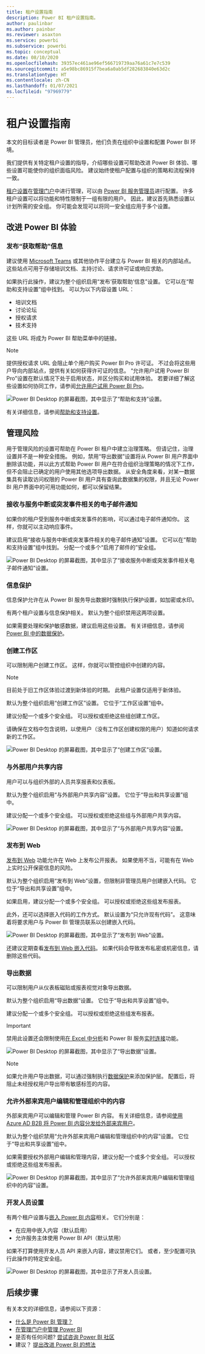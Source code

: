```yaml
---
title: 租户设置指南
description: Power BI 租户设置指南。
author: paulinbar
ms.author: painbar
ms.reviewer: asaxton
ms.service: powerbi
ms.subservice: powerbi
ms.topic: conceptual
ms.date: 08/10/2020
ms.openlocfilehash: 39357ec461ae96ef566719739aa76a61c7e7c539
ms.sourcegitcommit: a5e98bc86915f7bea6a0ab5df282683840e63d2c
ms.translationtype: HT
ms.contentlocale: zh-CN
ms.lasthandoff: 01/07/2021
ms.locfileid: "97969779"
---
```

# <a name="tenant-settings-guidance"></a>租户设置指南

本文的目标读者是 Power BI 管理员，他们负责在组织中设置和配置 Power BI 环境。

我们提供有关特定租户设置的指导，介绍哪些设置可帮助改进 Power BI 体验、哪些设置可能使你的组织面临风险。 建议始终使租户配置与组织的策略和流程保持一致。

[租户设置](../admin/service-admin-portal.md#tenant-settings)在[管理门户](https://app.powerbi.com/admin-portal/tenantSettings)中进行管理，可以由 [Power BI 服务管理员](../admin/service-admin-administering-power-bi-in-your-organization.md#administrator-roles-related-to-power-bi)进行配置。 许多租户设置可以将功能和特性限制于一组有限的用户。 因此，建议首先熟悉设置以计划所需的安全组。 你可能会发现可以将同一安全组应用于多个设置。

## <a name="improve-power-bi-experience"></a>改进 Power BI 体验

### <a name="publish-get-help-information"></a>发布“获取帮助”信息

建议使用 [Microsoft Teams](/microsoftteams) 或其他协作平台建立与 Power BI 相关的内部站点。 这些站点可用于存储培训文档、主持讨论、请求许可证或响应求助。

如果执行此操作，建议为整个组织启用“发布‘获取帮助’信息”设置。 它可以在“帮助和支持设置”组中找到。 可以为以下内容设置 URL：

- 培训文档
- 讨论论坛
- 授权请求
- 技术支持

这些 URL 将成为 Power BI 帮助菜单中的链接。

> [!NOTE]
> 提供授权请求 URL 会阻止单个用户购买 Power BI Pro 许可证。 不过会将这些用户导向内部站点，提供有关如何获得许可证的信息。 “允许用户试用 Power BI Pro”设置在默认情况下处于启用状态，并区分购买和试用体验。 若要详细了解这些设置如何协同工作，请参阅[允许用户试用 Power BI Pro](../admin/service-admin-portal.md#allow-users-to-try-power-bi-paid-features)。
>
>

![Power BI Desktop 的屏幕截图，其中显示了“帮助和支持”设置。](media/admin-tenant-settings/publish-get-help-information.png)

有关详细信息，请参阅[帮助和支持设置](../admin/service-admin-portal.md#help-and-support-settings)。

## <a name="manage-risk"></a>管理风险
用于管理风险的设置可帮助在 Power BI 租户中建立治理策略。 但请记住，治理设置并不是一种安全措施。 例如，禁用“导出数据”设置将从 Power BI 用户界面中删除该功能，并以此方式帮助 Power BI 用户在符合组织治理策略的情况下工作，但不会阻止已确定的用户使用其他选项导出数据。 从安全角度来看，对某一数据集具有读取访问权限的 Power BI 用户具有查询此数据集的权限，并且无论 Power BI 用户界面中的可用功能如何，都可以保留结果。
### <a name="receive-email-notification-service-outages-or-incidents"></a>接收与服务中断或突发事件相关的电子邮件通知

如果你的租户受到服务中断或突发事件的影响，可以通过电子邮件通知你。 这样，你就可以主动响应事件。

建议启用“接收与服务中断或突发事件相关的电子邮件通知”设置。 它可以在“帮助和支持设置”组中找到。 分配一个或多个“启用了邮件的”安全组。

![Power BI Desktop 的屏幕截图，其中显示了“接收服务中断或突发事件相关电子邮件通知”设置。](media/admin-tenant-settings/receive-email-notifications-for-service-outages-or-incidents.png)

### <a name="information-protection"></a>信息保护

信息保护允许在从 Power BI 服务导出数据时强制执行保护设置，如加密或水印。

有两个租户设置与信息保护相关。 默认为整个组织禁用这两项设置。

如果需要处理和保护敏感数据，建议启用这些设置。 有关详细信息，请参阅 [Power BI 中的数据保护](../admin/service-security-data-protection-overview.md)。

### <a name="create-workspaces"></a>创建工作区

可以限制用户创建工作区。 这样，你就可以管控组织中创建的内容。

> [!NOTE]
> 目前处于旧工作区体验过渡到新体验的时期。 此租户设置仅适用于新体验。

默认为整个组织启用“创建工作区”设置。 它位于“工作区设置”组中。

建议分配一个或多个安全组。 可以授权或拒绝这些组创建工作区。

请确保在文档中包含说明，以使用户（没有工作区创建权限的用户）知道如何请求新的工作区。

![Power BI Desktop 的屏幕截图，其中显示了“创建工作区”设置。](media/admin-tenant-settings/create-workspaces.png)

### <a name="share-content-with-external-users"></a>与外部用户共享内容

用户可以与组织外部的人员共享报表和仪表板。

默认为整个组织启用“与外部用户共享内容”设置。 它位于“导出和共享设置”组中。

建议分配一个或多个安全组。 可以授权或拒绝这些组与外部用户共享内容。

![Power BI Desktop 的屏幕截图，其中显示了“与外部用户共享内容”设置。](media/admin-tenant-settings/share-content-with-external-users.png)

### <a name="publish-to-web"></a>发布到 Web

[发布到 Web](../collaborate-share/service-publish-to-web.md) 功能允许在 Web 上发布公开报表。 如果使用不当，可能有在 Web 上实时公开保密信息的风险。

默认为整个组织启用“发布到 Web”设置，但限制非管理员用户创建嵌入代码。 它位于“导出和共享设置”组中。

如果启用，建议分配一个或多个安全组。 可以授权或拒绝这些组发布报表。

此外，还可以选择嵌入代码的工作方式。 默认设置为“只允许现有代码”。 这意味着将要求用户与 Power BI 管理员联系以创建嵌入代码。

![Power BI Desktop 的屏幕截图，其中显示了“发布到 Web”设置。](media/admin-tenant-settings/publish-to-web.png)

还建议定期查看[发布到 Web 嵌入代码](https://app.powerbi.com/admin-portal/embedCodes)。 如果代码会导致发布私密或机密信息，请删除这些代码。

### <a name="export-data"></a>导出数据

可以限制用户从仪表板磁贴或报表视觉对象导出数据。

默认为整个组织启用“导出数据”设置。 它位于“导出和共享设置”组中。

建议分配一个或多个安全组。 可以授权或拒绝这些组发布报表。

> [!IMPORTANT]
> 禁用此设置还会限制使用[在 Excel 中分析](../collaborate-share/service-analyze-in-excel.md)和 Power BI 服务[实时连接](../connect-data/desktop-report-lifecycle-datasets.md#using-a-power-bi-service-live-connection-for-report-lifecycle-management)功能。

![Power BI Desktop 的屏幕截图，其中显示了“导出数据”设置。](media/admin-tenant-settings/export-data.png)

> [!NOTE]
> 如果允许用户导出数据，可以通过强制执行[数据保护](../admin/service-security-data-protection-overview.md)来添加保护层。 配置后，将阻止未经授权用户导出带有敏感标签的内容。

### <a name="allow-external-guest-users-to-edit-and-manage-content-in-the-organization"></a>允许外部来宾用户编辑和管理组织中的内容

外部来宾用户可以编辑和管理 Power BI 内容。 有关详细信息，请参阅[使用 Azure AD B2B 将 Power BI 内容分发给外部来宾用户](../admin/service-admin-azure-ad-b2b.md)。

默认为整个组织禁用“允许外部来宾用户编辑和管理组织中的内容”设置。 它位于“导出和共享设置”组中。

如果需要授权外部用户编辑和管理内容，建议分配一个或多个安全组。 可以授权或拒绝这些组发布报表。

![Power BI Desktop 的屏幕截图，其中显示了“允许外部来宾用户编辑和管理组织中的内容”设置。](media/admin-tenant-settings/allow-external-guest-users.png)

### <a name="developer-settings"></a>开发人员设置

有两个租户设置与[嵌入 Power BI 内容](../developer/embedded/embedding.md)相关。 它们分别是：

- 在应用中嵌入内容（默认启用）
- 允许服务主体使用 Power BI API（默认禁用）

如果不打算使用开发人员 API 来嵌入内容，建议禁用它们。 或者，至少配置可执行此操作的特定安全组。

![Power BI Desktop 的屏幕截图，其中显示了开发人员设置。](media/admin-tenant-settings/developer-settings.png)

## <a name="next-steps"></a>后续步骤

有关本文的详细信息，请参阅以下资源：

- [什么是 Power BI 管理？](../admin/service-admin-administering-power-bi-in-your-organization.md)
- [在管理门户中管理 Power BI](../admin/service-admin-portal.md)
- 是否有任何问题? [尝试咨询 Power BI 社区](https://community.powerbi.com/)
- 建议？ [提出改进 Power BI 的想法](https://ideas.powerbi.com)